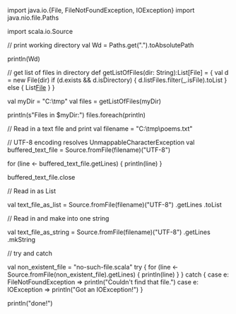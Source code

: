 import java.io.{File, FileNotFoundException, IOException}
import java.nio.file.Paths

import scala.io.Source

// print working directory
val Wd = Paths.get(".").toAbsolutePath

println(Wd)


// get list of files in directory
def getListOfFiles(dir: String):List[File] = {
  val d = new File(dir)
  if (d.exists && d.isDirectory) {
    d.listFiles.filter(_.isFile).toList
  } else {
    List[File]()
  }
}

val myDir = "C:\\tmp"
val files = getListOfFiles(myDir)

println(s"Files in $myDir:")
files.foreach(println)


// Read in a text file and print
val filename = "C:\\tmp\\poems.txt"

// UTF-8 encoding resolves UnmappableCharacterException
val buffered_text_file = Source.fromFile(filename)("UTF-8")

for (line <- buffered_text_file.getLines) {
  println(line)
}

buffered_text_file.close

// Read in as List

val text_file_as_list = Source.fromFile(filename)("UTF-8")
  .getLines
  .toList

// Read in and make into one string

val text_file_as_string = Source.fromFile(filename)("UTF-8")
  .getLines
  .mkString

// try and catch

val non_existent_file = "no-such-file.scala"
try {
  for (line <- Source.fromFile(non_existent_file).getLines) {
    println(line)
  }
} catch {
  case e: FileNotFoundException => println("Couldn't find that file.")
  case e: IOException => println("Got an IOException!")
}

println("done!")

